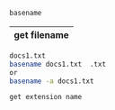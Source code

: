 

```txt
basename
```
| get filename |
|---|

```bash
docs1.txt
basename docs1.txt  .txt    
or    
basename -a docs1.txt   

get extension name

```
